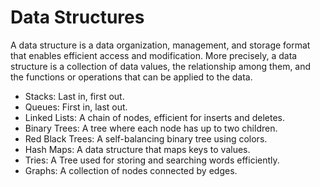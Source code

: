 # Data Structures

A data structure is a data organization, management, and storage format that enables efficient access and modification. 
More precisely, a data structure is a collection of data values, the relationship among them, and the functions or operations that can be applied to the data.

- Stacks: Last in, first out.
- Queues: First in, last out.
- Linked Lists: A chain of nodes, efficient for inserts and deletes.
- Binary Trees: A tree where each node has up to two children.
- Red Black Trees: A self-balancing binary tree using colors.
- Hash Maps: A data structure that maps keys to values.
- Tries: A Tree used for storing and searching words efficiently.
- Graphs: A collection of nodes connected by edges.
